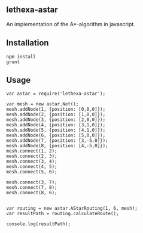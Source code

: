 lethexa-astar
-------------

An implementation of the A*-algorithm in javascript.


Installation
------------

	npm install
	grunt

Usage
-----

	var astar = require('lethexa-astar');

	var mesh = new astar.Net();
	mesh.addNode(1, {position: [0,0,0]});
	mesh.addNode(2, {position: [1,0,0]});
	mesh.addNode(3, {position: [2,0,0]});
	mesh.addNode(4, {position: [3,1,0]});
	mesh.addNode(5, {position: [4,1,0]});
	mesh.addNode(6, {position: [5,0,0]});
	mesh.addNode(7, {position: [3,-5,0]});
	mesh.addNode(8, {position: [4,-5,0]});
	mesh.connect(1, 2);
	mesh.connect(2, 3);
	mesh.connect(3, 4);
	mesh.connect(4, 5);
	mesh.connect(5, 6);

	mesh.connect(3, 7);
	mesh.connect(7, 8);
	mesh.connect(8, 6);


	var routing = new astar.AStarRouting(1, 6, mesh);
	var resultPath = routing.calculateRoute(); 
			
	console.log(resultPath);

